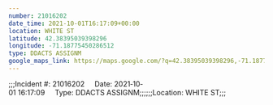 ```yaml
---
number: 21016202
date_time: 2021-10-01T16:17:09+00:00
location: WHITE ST
latitude: 42.38395039398296
longitude: -71.18775450286512
type: DDACTS ASSIGNM
google_maps_link: https://maps.google.com/?q=42.38395039398296,-71.18775450286512
---
```


;;;Incident #: 21016202     Date: 2021‐10‐01 16:17:09     Type: DDACTS ASSIGNM;;;;;;Location: WHITE ST;;;
